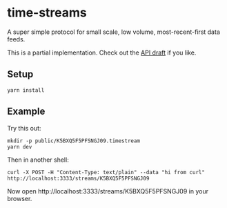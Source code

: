 # time-streams

A super simple protocol for small scale, low volume, most-recent-first data feeds.

This is a partial implementation. Check out the [API draft](https://docs.google.com/document/d/1DN-omzUg8SiNb8jIhI8RJ5gwciasDLfRFKFD5h4MF-c/edit) if you like.

## Setup

    yarn install

## Example

Try this out:

    mkdir -p public/K5BXQ5F5PFSNGJ09.timestream
    yarn dev

Then in another shell:

    curl -X POST -H "Content-Type: text/plain" --data "hi from curl" http://localhost:3333/streams/K5BXQ5F5PFSNGJ09

Now open http://localhost:3333/streams/K5BXQ5F5PFSNGJ09 in your browser.
